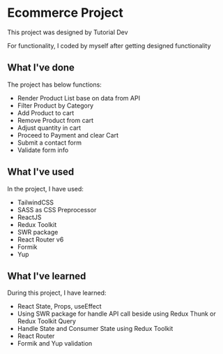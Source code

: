 # Ecommerce Project

This project was designed by Tutorial Dev

For functionality, I coded by myself after getting designed functionality

## What I've done

The project has below functions:

- Render Product List base on data from API
- Filter Product by Category
- Add Product to cart
- Remove Product from cart
- Adjust quantity in cart
- Proceed to Payment and clear Cart
- Submit a contact form
- Validate form info

## What I've used

In the project, I have used:

- TailwindCSS
- SASS as CSS Preprocessor
- ReactJS
- Redux Toolkit
- SWR package
- React Router v6
- Formik
- Yup

## What I've learned

During this project, I have learned:

- React State, Props, useEffect
- Using SWR package for handle API call beside using Redux Thunk or Redux Toolkit Query
- Handle State and Consumer State using Redux Toolkit
- React Router
- Formik and Yup validation

